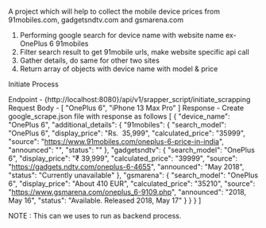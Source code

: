 A project which will help to collect the mobile device prices from 91mobiles.com, gadgetsndtv.com and gsmarena.com

1. Performing google search for device name with website name ex- OnePlus 6 91mobiles
2. Filter search result to get 91mobile urls, make website specific api call
3. Gather details, do same for other two sites
4. Return array of objects with device name with model & price

Initiate Process 

Endpoint - {http://localhost:8080}/api/v1/srapper_script/initiate_scrapping
Request Body - 
    [
        "OnePlus 6",
        "iPhone 13 Max Pro"
    ]
Response - Create google_scrape.json file with response as follows
    [
    {
        "device_name": "OnePlus 6",
        "additional_details": {
            "91mobiles": {
                "search_model": "OnePlus 6",
                "display_price": "Rs.  35,999",
                "calculated_price": "35999",
                "source": "https://www.91mobiles.com/oneplus-6-price-in-india",
                "announced": "",
                "status": ""
            },
            "gadgetsndtv": {
                "search_model": "OnePlus 6",
                "display_price": "₹ 39,999",
                "calculated_price": "39999",
                "source": "https://gadgets.ndtv.com/oneplus-6-4655",
                "announced": "May 2018",
                "status": "Currently unavailable"
            },
            "gsmarena": {
                "search_model": "OnePlus 6",
                "display_price": "About 410 EUR",
                "calculated_price": "35210",
                "source": "https://www.gsmarena.com/oneplus_6-9109.php",
                "announced": "2018, May 16",
                "status": "Available. Released 2018, May 17"
            }
        }
    }
]


NOTE : This can we uses to run as backend process.

